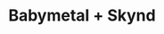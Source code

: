 ---
layout: post
category: concert
title: Babymetal + Skynd
artists: 
- Babymetal
- Skynd
place: 
- Élysée Montmartre
country: France
city: Paris
---